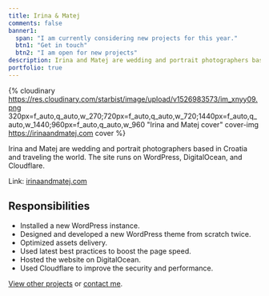 ```yaml
---
title: Irina & Matej
comments: false
banner1:
  span: "I am currently considering new projects for this year."
  btn1: "Get in touch"
  btn2: "I am open for new projects"
description: Irina and Matej are wedding and portrait photographers based in Croatia and traveling the world. The site runs on WordPress, DigitalOcean, and Cloudflare.
portfolio: true
---
```


{% cloudinary https://res.cloudinary.com/starbist/image/upload/v1526983573/im_xnyy09.png 320px=f_auto,q_auto,w_270;720px=f_auto,q_auto,w_720;1440px=f_auto,q_auto,w_1440;960px=f_auto,q_auto,w_960 "Irina and Matej cover" cover-img https://irinaandmatej.com cover %}

Irina and Matej are wedding and portrait photographers based in Croatia and traveling the world. The site runs on WordPress, DigitalOcean, and Cloudflare.

Link: [irinaandmatej.com](//irinaandmatej.com)

## Responsibilities

- Installed a new WordPress instance.
- Designed and developed a new WordPress theme from scratch twice.
- Optimized assets delivery.
- Used latest best practices to boost the page speed.
- Hosted the website on DigitalOcean.
- Used Cloudflare to improve the security and performance.

[View other projects](/portfolio/) or [contact me](/about-me/).
